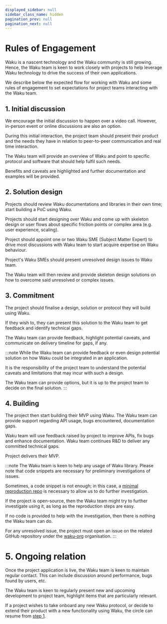 ```yaml
---
displayed_sidebar: null
sidebar_class_name: hidden
pagination_prev: null
pagination_next: null
---
```


# Rules of Engagement

Waku is a nascent technology and the Waku community is still growing. Hence, the Waku team is keen to work closely with projects to help leverage Waku technology to drive the success of their own applications.

We describe below the expected flow for working with Waku and some rules of engagement to set expectations for project teams interacting with the Waku team.

## 1. Initial discussion

We encourage the initial discussion to happen over a video call. However, in-person event or online discussions are also an option.

During this initial interaction, the project team should present their product and the needs they have in relation to peer-to-peer communication and real time interaction.

The Waku team will provide an overview of Waku and point to specific protocol and software that should help fulfil such needs.

Benefits and caveats are highlighted and further documentation and examples will be provided.

## 2. Solution design

Projects should review Waku documentations and libraries in their own time; start building a PoC using Waku.

Projects should start designing over Waku and come up with skeleton design or user flows about specific friction points or complex area (e.g. user experience, scaling).

Project should appoint one or two Waku SME (Subject Matter Expert) to drive most discussions with Waku team to start acquire expertise on Waku behaviour.

Project's Waku SMEs should present unresolved design issues to Waku team.

The Waku team will then review and provide skeleton design solutions on how to overcome said unresolved or complex issues.

## 3. Commitment

The project should finalise a design, solution or protocol they will build using Waku.

If they wish to, they can present this solution to the Waku team to get feedback and identify technical gaps.

The Waku team can provide feedback, highlight potential caveats, and communicate on delivery timeline for gaps, if any.

:::note
While the Waku team can provide feedback or even design potential solution on how Waku could be integrated in an application.

It is the responsibility of the project team to understand the potential caveats and limitations that may incur with such a design.

The Waku team can provide options, but it is up to the project team to decide on the final solution.
:::

## 4. Building

The project then start building their MVP using Waku. The Waku team can provide support regarding API usage, bugs encountered, documentation gaps.

Waku team will use feedback raised by project to improve APIs, fix bugs and enhance documentation. Waku team continues R&D to deliver any committed technical gaps.

Project delivers their MVP.

:::note
The Waku team is keen to help any usage of Waku library. Please note that code snippets are necessary for preliminary investigations of issues.

Sometimes, a code snippet is not enough; in this case, a [minimal reproduction repo](https://minimum-reproduction.wtf/) is necessary to allow us to do further investigation.

If the project is open-source, then the Waku team might try to further investigate using it, as long as the reproduction steps are easy.

If no code is provided to help with the investigation, then there is nothing the Waku team can do.

For any unresolved issue, the project must open an issue on the related GitHub repository under the [waku-org](https://github.com/waku-org) organisation.
:::

# 5. Ongoing relation

Once the project application is live, the Waku team is keen to maintain regular contact. This can include discussion around performance, bugs found by users, etc.

The Waku team is keen to regularly present new and upcoming development to project team, highlight items that are particularly relevant.

If a project wishes to take onboard any new Waku protocol, or decide to extend their product with a new functionality using Waku, the circle can resume from [step 1](#1-initial-discussion).